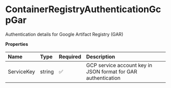 # ContainerRegistryAuthenticationGcpGar

Authentication details for Google Artifact Registry (GAR)

**Properties**

| Name       | Type   | Required | Description                                                   |
| :--------- | :----- | :------- | :------------------------------------------------------------ |
| ServiceKey | string | ✅       | GCP service account key in JSON format for GAR authentication |
